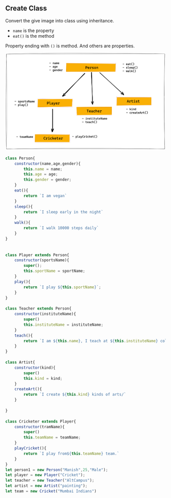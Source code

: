 ## Create Class

Convert the give image into class using inheritance.

- `name` is the property
- `eat()` is the method

Property ending with `()` is method. And others are properties.

![Inheritance](../assets/inheritance.png)
```js
class Person{
    constructor(name,age,gender){
        this.name = name;
        this.age = age;
        this.gender = gender;
    }
    eat(){
        return `I am vegan`
    }
    sleep(){
        return `I sleep early in the night`
    }
    walk(){
        return `I walk 10000 steps daily`
    }
}


class Player extends Person{
    constructor(sportsName){
        super();
        this.sportName = sportName;
    }
    play(){
        return `I play ${this.sportName}`;
    }
}

class Teacher extends Person{
    constructor(instituteName){
        super()
        this.instituteName = instituteName;
    }
    teach(){
        return `I am ${this.name}, I teach at ${this.instituteName} college`
    }
}

class Artist{
    constructor(kind){
        super()
        this.kind = kind;
    }
    createArt(){
        return `I create ${this.kind} kinds of arts/`
    }

}

class Cricketer extends Player{
    constructor(tramName){
        super()
        this.teamName = teamName;
    }
    playCricket(){
        return `I play from${this.teamName} team.`
    }
}
let person1 = new Person("Manish",25,"Male");
let player = new Player("Cricket");
let teacher = new Teacher("AltCampus");
let artist = new Artist("painting");
let team = new Cricket("Mumbai Indians")
```